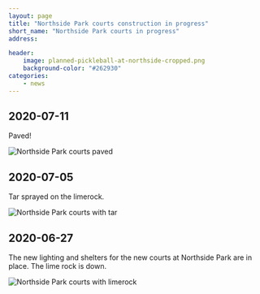 ```yaml
---
layout: page
title: "Northside Park courts construction in progress"
short_name: "Northside Park courts in progress"
address: 

header:
    image: planned-pickleball-at-northside-cropped.png
    background-color: "#262930"
categories:
    - news
---
```

<!--more-->

## 2020-07-11

Paved!

![Northside Park courts paved](/images/northside-pb-20200711.jpg)


## 2020-07-05

Tar sprayed on the limerock.

![Northside Park courts with tar](/images/northside-pb-20200705.jpg)



## 2020-06-27

The new lighting and shelters for the new courts at Northside Park are in place. The lime rock is down.

![Northside Park courts with limerock](/images/northside-pb-20200627.jpg)
